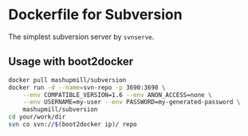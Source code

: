Dockerfile for Subversion
===

The simplest subversion server by `svnserve`.

## Usage with boot2docker

```sh
docker pull mashupmill/subversion
docker run -d --name=svn-repo -p 3690:3690 \
    --env COMPATIBLE_VERSION=1.6 --env ANON_ACCESS=none \
    --env USERNAME=my-user --env PASSWORD=my-generated-password \
    mashupmill/subversion
cd your/work/dir
svn co svn://$(boot2docker ip)/ repo
```
